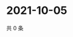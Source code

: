 # 2021-10-05

共 0 条

<!-- BEGIN WEIBO -->
<!-- 最后更新时间 Tue Oct 05 2021 14:16:56 GMT+0800 (China Standard Time) -->

<!-- END WEIBO -->

